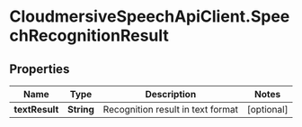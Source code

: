 # CloudmersiveSpeechApiClient.SpeechRecognitionResult

## Properties
Name | Type | Description | Notes
------------ | ------------- | ------------- | -------------
**textResult** | **String** | Recognition result in text format | [optional] 


